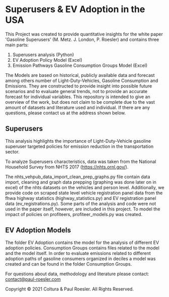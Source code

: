 # Superusers & EV Adoption in the USA
This Project was created to provide quantitative insights for the white paper 'Gasoline Superusers' (M. Metz. J. London, P. Roesler) and contains three main parts:
1) Superusers analysis (Python)
2) EV Adoption Policy Model (Excel)
3) Emission Pathways Gasoline Consumption Groups Model (Excel)

The Models are based on historical, publicly available data and forecast among others number of Light-Duty-Vehicles, Gasoline Consumption and Emissions. They are constructed to provide insight into possible future scenarios and to evaluate general trends, not to provide an accurate forecast for individual variables.
This repository is intended to give an overview of the work, but does not claim to be complete due to the vast amount of datasets and literature used and individual. If there are any questions, please contact us at the address shown below. 

## Superusers
This analysis highlights the importance of Light-Duty-Vehicle gasoline superuser targeted policies for emission reduction in the transportation sector.

To analyze Superusers characteristics, data was taken from the National Household Survey from NHTS 2017 (https://nhts.ornl.gov/).

The nhts_vehpub_data_import_clean_prep_graphs.py file contain data import, cleaning and graph data prepping (graphing was done later on in excel) of the nhts datasets on the vehicles and person level.
Additionally, we provide code on scraped state level vehicle registration panel data from the fhwa highway statistics (highway_statistics.py) and EV registration panel data (ev_registrations.py). 
Some parts of the analysis and code were not used in the paper itself, however, are included in this project.
To model the impact of policies on profiteers, profiteer_models.py was created.


## EV Adoption Models
The folder EV Adoption contains the model for the analysis of different EV adoption policies. Consumption Groups contains files related to the model and the model itself.
In order to evaluate emissions related to different adoption paths of gasoline consumers organized in deciles a model was created and can be found in the folder Consumption Groups.

For questions about data, methodology and literature please contact: contact@paul-roesler.com



Copyright © 2021 Coltura & Paul Roesler. All Rights Reserved.
